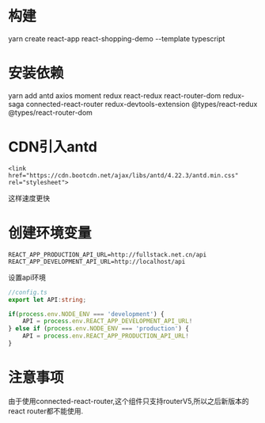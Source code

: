 # 构建
yarn create react-app react-shopping-demo --template typescript

# 安装依赖
yarn add antd axios moment redux react-redux react-router-dom redux-saga connected-react-router redux-devtools-extension @types/react-redux @types/react-router-dom
# CDN引入antd
`<link href="https://cdn.bootcdn.net/ajax/libs/antd/4.22.3/antd.min.css" rel="stylesheet">`   

这样速度更快
# 创建环境变量
```
REACT_APP_PRODUCTION_API_URL=http://fullstack.net.cn/api
REACT_APP_DEVELOPMENT_API_URL=http://localhost/api
```
设置api环境
```ts
//config.ts
export let API:string;

if(process.env.NODE_ENV === 'development') {
    API = process.env.REACT_APP_DEVELOPMENT_API_URL!
} else if (process.env.NODE_ENV === 'production') {
    API = process.env.REACT_APP_PRODUCTION_API_URL!
}
```
# 注意事项
由于使用connected-react-router,这个组件只支持routerV5,所以之后新版本的react router都不能使用.
